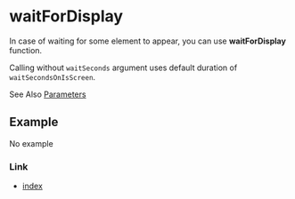 # waitForDisplay

In case of waiting for some element to appear, you can use **waitForDisplay** function.

Calling without `waitSeconds` argument uses default duration of `waitSecondsOnIsScreen`.

See Also [Parameters](../parameter/parameters.md)

## Example

No example

### Link

- [index](../../index.md)
